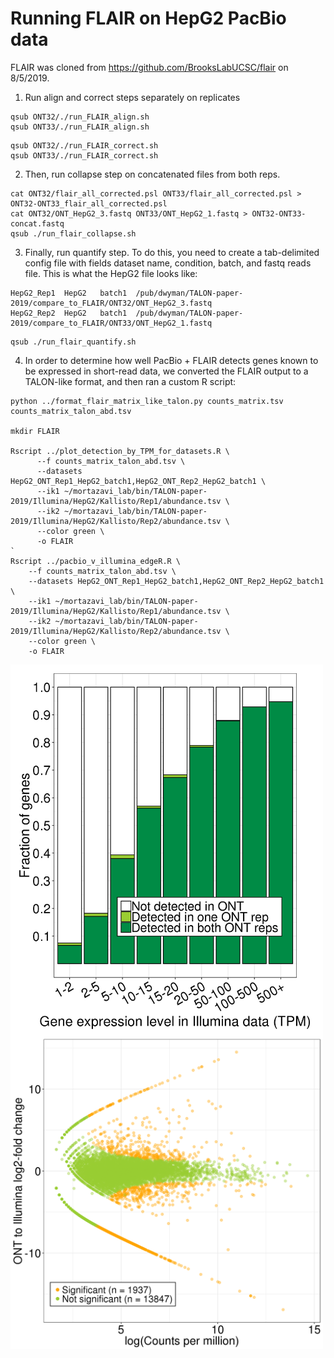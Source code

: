 # Running FLAIR on HepG2 PacBio data

FLAIR was cloned from https://github.com/BrooksLabUCSC/flair on 8/5/2019.

1. Run align and correct steps separately on replicates
```
qsub ONT32/./run_FLAIR_align.sh
qsub ONT33/./run_FLAIR_align.sh
```
```
qsub ONT32/./run_FLAIR_correct.sh
qsub ONT33/./run_FLAIR_correct.sh
```
2. Then, run collapse step on concatenated files from both reps.
```
cat ONT32/flair_all_corrected.psl ONT33/flair_all_corrected.psl > ONT32-ONT33_flair_all_corrected.psl
cat ONT32/ONT_HepG2_3.fastq ONT33/ONT_HepG2_1.fastq > ONT32-ONT33-concat.fastq
qsub ./run_flair_collapse.sh
```
3. Finally, run quantify step. To do this, you need to create a tab-delimited config file with fields dataset name, condition, batch, and fastq reads file. This is what the HepG2 file looks like:
```
HepG2_Rep1	HepG2	batch1	/pub/dwyman/TALON-paper-2019/compare_to_FLAIR/ONT32/ONT_HepG2_3.fastq
HepG2_Rep2	HepG2	batch1	/pub/dwyman/TALON-paper-2019/compare_to_FLAIR/ONT33/ONT_HepG2_1.fastq
```
```
qsub ./run_flair_quantify.sh
```

4. In order to determine how well PacBio + FLAIR detects genes known to be expressed in short-read data, we converted the FLAIR output to a TALON-like format, and then ran a custom R script:
```
python ../format_flair_matrix_like_talon.py counts_matrix.tsv counts_matrix_talon_abd.tsv

mkdir FLAIR

Rscript ../plot_detection_by_TPM_for_datasets.R \
      --f counts_matrix_talon_abd.tsv \
      --datasets HepG2_ONT_Rep1_HepG2_batch1,HepG2_ONT_Rep2_HepG2_batch1 \
      --ik1 ~/mortazavi_lab/bin/TALON-paper-2019/Illumina/HepG2/Kallisto/Rep1/abundance.tsv \
      --ik2 ~/mortazavi_lab/bin/TALON-paper-2019/Illumina/HepG2/Kallisto/Rep2/abundance.tsv \
      --color green \
      -o FLAIR
`
Rscript ../pacbio_v_illumina_edgeR.R \
    --f counts_matrix_talon_abd.tsv \
    --datasets HepG2_ONT_Rep1_HepG2_batch1,HepG2_ONT_Rep2_HepG2_batch1 \
    --ik1 ~/mortazavi_lab/bin/TALON-paper-2019/Illumina/HepG2/Kallisto/Rep1/abundance.tsv \
    --ik2 ~/mortazavi_lab/bin/TALON-paper-2019/Illumina/HepG2/Kallisto/Rep2/abundance.tsv \
    --color green \
    -o FLAIR
```
<img align="left" width="500" src="FLAIR/gene_detection_by_TPM.png">
<img align="left" width="500" src="FLAIR/edgeR_ont_illumina_gene_MA_plot.png">

